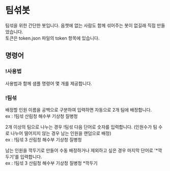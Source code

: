 # 팀섞봇
팀섞을 위한 간단한 봇입니다. 음챗에 없는 사람도 함께 섞어주는 봇이 없길래 직접 만들었습니다.  
토큰은 token.json 파일의 token 항목에 있습니다.

## 명령어

### !사용법
사용법과 함께 샘플 명령어 몇 개를 제공합니다.

### !팀섞
배정할 인원 이름을 공백으로 구분하여 입력하면 자동으로 2개 팀에 배정합니다.  
ex : !팀섞 산림청 해수부 기상청 질병청

2개 이상의 팀으로 나누는 경우 !팀섞 다음 단어로 숫자를 입력합니다. (인원수가 팀 수로 나누어 떨어지지 않는 경우 남는 인원을 랜덤으로 배정)  
ex : !팀섞 3 산림청 해수부 기상청 질병청

남는 인원을 깍두기로 만들어 수동 배정하거나 제외하고 싶은 경우 마지막 단어로 '*깍두기'를 입력합니다.  
ex : !팀섞 3 산림청 해수부 기상청 질병청 *깍두기